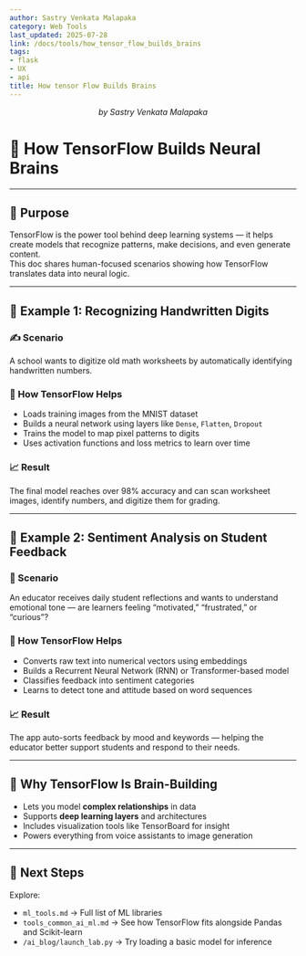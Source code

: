 ```yaml
---
author: Sastry Venkata Malapaka
category: Web Tools
last_updated: 2025-07-28
link: /docs/tools/how_tensor_flow_builds_brains
tags:
- flask
- UX
- api
title: How tensor Flow Builds Brains
---
```


<p style="text-align:center;"><em>by Sastry Venkata Malapaka</em></p>


# 🧠 How TensorFlow Builds Neural Brains

---

## 📌 Purpose

TensorFlow is the power tool behind deep learning systems — it helps create models that recognize patterns, make decisions, and even generate content.  
This doc shares human-focused scenarios showing how TensorFlow translates data into neural logic.

---

## 🧩 Example 1: Recognizing Handwritten Digits

### ✍️ Scenario  
A school wants to digitize old math worksheets by automatically identifying handwritten numbers.

### 🔧 How TensorFlow Helps  
- Loads training images from the MNIST dataset  
- Builds a neural network using layers like `Dense`, `Flatten`, `Dropout`  
- Trains the model to map pixel patterns to digits  
- Uses activation functions and loss metrics to learn over time

### 📈 Result  
The final model reaches over 98% accuracy and can scan worksheet images, identify numbers, and digitize them for grading.

---

## 🧩 Example 2: Sentiment Analysis on Student Feedback

### 💬 Scenario  
An educator receives daily student reflections and wants to understand emotional tone — are learners feeling “motivated,” “frustrated,” or “curious”?

### 🔧 How TensorFlow Helps  
- Converts raw text into numerical vectors using embeddings  
- Builds a Recurrent Neural Network (RNN) or Transformer-based model  
- Classifies feedback into sentiment categories  
- Learns to detect tone and attitude based on word sequences

### 📈 Result  
The app auto-sorts feedback by mood and keywords — helping the educator better support students and respond to their needs.

---

## 🧠 Why TensorFlow Is Brain-Building

- Lets you model **complex relationships** in data  
- Supports **deep learning layers** and architectures  
- Includes visualization tools like TensorBoard for insight  
- Powers everything from voice assistants to image generation  

---

## 🔄 Next Steps

Explore:
- `ml_tools.md` → Full list of ML libraries  
- `tools_common_ai_ml.md` → See how TensorFlow fits alongside Pandas and Scikit-learn  
- `/ai_blog/launch_lab.py` → Try loading a basic model for inference